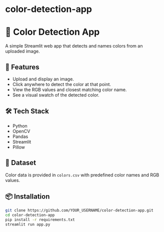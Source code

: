 # color-detection-app
# 🎨 Color Detection App

A simple Streamlit web app that detects and names colors from an uploaded image.

## 🚀 Features

- Upload and display an image.
- Click anywhere to detect the color at that point.
- View the RGB values and closest matching color name.
- See a visual swatch of the detected color.

## 🛠 Tech Stack

- Python
- OpenCV
- Pandas
- Streamlit
- Pillow

## 📁 Dataset

Color data is provided in `colors.csv` with predefined color names and RGB values.

## 📦 Installation

```bash
git clone https://github.com/YOUR_USERNAME/color-detection-app.git
cd color-detection-app
pip install -r requirements.txt
streamlit run app.py
